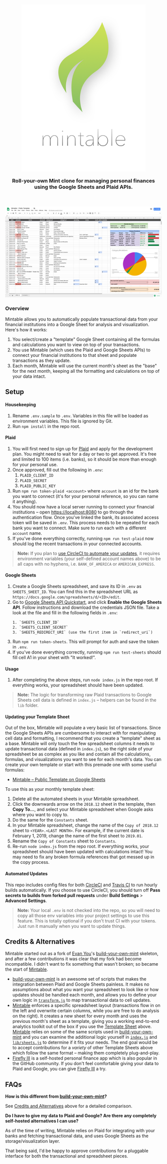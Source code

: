 <h3 align="center"><img width="400" src="./img/logo.png" alt="Mintable"><p align="center">Roll-your-own Mint clone for managing personal finances using the Google Sheets and Plaid APIs.</p><br></h3>

![Mintable](./img/mintable.png)

### Overview

Mintable allows you to automatically populate transactional data from your financial institutions into a Google Sheet for analysis and visualization. Here's how it works:

1. You select/create a "template" Google Sheet containing all the formulas and calculations you want to view on top of your transactions.
1. You use Mintable (which uses the Plaid and Google Sheets APIs) to connect your financial institutions to that sheet and populate transactions as they update.
1. Each month, Mintable will use the current month's sheet as the "base" for the next month, keeping all the formatting and calculations on top of your data intact.

## Setup

#### Housekeeping

1. Rename `.env.sample` to `.env`. Variables in this file will be loaded as environment variables. This file is ignored by Git.
1. Run `npm install` in the repo root.

#### Plaid

1. You will first need to sign up for [Plaid](https://plaid.com/) and apply for the development plan. You might need to wait for a day or two to get approved. It's free and limited to 100 items (i.e. banks), so it should be more than enough for your personal use.
1. Once approved, fill out the following in `.env`:
    1. `PLAID_CLIENT_ID`
    1. `PLAID_SECRET`
    1. `PLAID_PUBLIC_KEY`
1. Run `npm run token-plaid <account>` where `account` is an id for the bank you want to connect (it's for your personal reference, so you can name it anything).
1. You should now have a local server running to connect your financial institutions – open [https://localhost:8080](https://localhost:8080) to go through the authentication flow. Once you've linked the bank, its associated access token will be saved in `.env`. This process needs to be repeated for each bank you want to connect. Make sure to run each with a different `account` name.
1.  If you've done everything correctly, running `npm run test-plaid` now should log the recent transactions in your connected accounts.

> **Note:** If you plan to [use CircleCI to automate your updates](#automated-updates), it requires environment variables (your self-defined account names above) to be all caps with no hyphens, i.e. `BANK_OF_AMERICA` or `AMERICAN_EXPRESS`.

#### Google Sheets

1. Create a Google Sheets spreadsheet, and save its ID in `.env` as `SHEETS_SHEET_ID`. You can find this in the spreadsheet URL as `https://docs.google.com/spreadsheets/d/<ID>/edit`.
2. Go to [Google Sheets API Quickstart](https://developers.google.com/sheets/api/quickstart/nodejs), and click **Enable the Google Sheets API**. Follow instructions and download the credentials JSON file. Take a look at the file and fill in the following fields in `.env`:
    ```
    1. `SHEETS_CLIENT_ID`
    2. `SHEETS_CLIENT_SECRET`
    3. `SHEETS_REDIRECT_URI` (use the first item in `redirect_uri`)
    ```
3. Run `npm run token-sheets`. This will prompt for auth and save the token in `.env`.
4. If you've done everything correctly, running `npm run test-sheets` should fill cell A1 in your sheet with "It worked!".

#### Usage

1. After completing the above steps, run `node index.js` in the repo root. If everything works, your spreadsheet should have been updated.

> **Note:** The logic for transforming raw Plaid transactions to Google Sheets cell data is defined in `index.js` – helpers can be found in the `lib` folder.

#### Updating your Template Sheet

Out of the box, Mintable will populate a very basic list of transactions. Since the Google Sheets APIs are cumbersome to interact with for manipulating cell data and formatting, I recommend that you create a "template" sheet as a base. Mintable will only touch the few spreadsheet columns it needs to update transactional data (defined in `index.js`), so the right side of your spreadsheet be as complex as you like and contain all the calculations, formulas, and visualizations you want to see for each month's data. You can create your own template or start with this premade one with some useful formulas:

* [Mintable – Public Template on Google Sheets](https://docs.google.com/spreadsheets/d/10fYhPJzABd8KlgAzxtiyFN-L_SebTvM8SaAK_wHk-Fw/edit#gid=1649215680)

To use this as your monthly template sheet:

1. Delete all the automated sheets in your Mintable spreadsheet.
1. Click the downwards arrow on the `2018.12` sheet in the template, then **Copy To...**, and select your Mintable spreadsheet when Google asks where you want to copy to.
1. Do the same for the `Constants` sheet.
1. In your Mintable spreadsheet, change the name of the `Copy of 2018.12` sheet to `<YEAR>.<LAST MONTH>`. For example, if the current date is February 1, 2019, change the name of the first sheet to `2019.01`.
1. Rename the `Copy of Constants` sheet to `Constants`.
1. Re-run `node index.js` from the repo root. If everything works, your spreadsheet should have been updated with calculations intact! You may need to fix any broken formula references that got messed up in the copy process.

#### Automated Updates

This repo includes config files for both [CircleCI](https://circleci.com/) and [Travis CI](https://travis-ci.com) to run hourly builds automatically. If you choose to use CircleCI, you should turn off **Pass secrets to builds from forked pull requests** under **Build Settings** > **Advanced Settings**.

> **Note:** Your local `.env` is not checked into the repo, so you will need to copy all those env variables into your project settings to use this feature. This is totally optional if you don't trust CI with your tokens. Just run it manually when you want to update things.

## Credits & Alternatives

Mintable started out as a fork of [Evan You](https://github.com/yyx990803)'s [build-your-own-mint](https://github.com/yyx990803/build-your-own-mint) skeleton, and after a few contributions it was clear that my fork had become incompatible. I didn't want to fix something that wasn't broken; so became the start of [Mintable](#).

* [build-your-own-mint](https://github.com/yyx990803/build-your-own-mint) is an awesome set of scripts that makes the integration between Plaid and Google Sheets painless. It makes no assumptions about what you want your spreadsheet to look like or how updates should be handled each month, and allows you to define your own logic in [`transform.js`](https://github.com/yyx990803/build-your-own-mint/blob/master/lib/transform.js) to map transactional data to cell updates.
* [Mintable](#) enforces a specific spreadsheet layout (transactions flow in on the left and overwrite certain columns, while you are free to do analysis on the right). It creates a new sheet for every month and uses the previous month's sheet as a template, giving you a working end-to-end analytics toolkit out of the box if you use the [Template Sheet](#updating-your-template-sheet) above. [Mintable](#) relies on some of the same scripts used in [build-your-own-mint](https://github.com/yyx990803/build-your-own-mint) and you can examine the additional logic yourself in [`index.js`](https://github.com/kevinschaich/mintable/blob/master/index.js) and [`lib/sheets.js`](https://github.com/kevinschaich/mintable/blob/master/lib/sheets.js) to determine if it fits your needs. The end goal would be to accept contributions for a *variety* of other Template Sheets above which follow the same format – making them completely plug-and-play.
* [Firefly III](https://github.com/firefly-iii/firefly-iii) is a self-hosted personal finance app which is also popular in the GitHub community. If you don't feel comfortable giving your data to Plaid and Google, you can give [Firefly III](https://github.com/firefly-iii/firefly-iii) a try.

## FAQs

**How is this different from [build-your-own-mint](https://github.com/yyx990803/build-your-own-mint)?**

See [Credits and Alternatives](#credits-and-alternatives) above for a detailed comparison.

**Do I have to give my data to Plaid and Google? Are there any completely self-hosted alternatives I can use?**

As of the time of writing, Mintable relies on Plaid for integrating with your banks and fetching transactional data, and uses Google Sheets as the storage/visualization layer.

That being said, I'd be happy to approve contributions for a pluggable interface for both the transactional and spreadsheet pieces.
